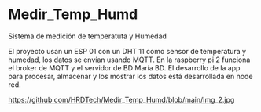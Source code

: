 # Medir_Temp_Humd
Sistema de medición de temperatuta y Humedad

El proyecto usan un ESP 01 con un DHT 11 como sensor de temperatura y humedad, los datos se envían usando MQTT. En la raspberry pi 2 funciona el broker de MQTT y el servidor de BD María BD. El desarrollo de la app para procesar, almacenar y los mostrar los datos está desarrollada en node red.

https://github.com/HRDTech/Medir_Temp_Humd/blob/main/Img_2.jpg

